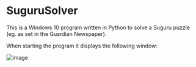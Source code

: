 # SuguruSolver

This is a Windows 10 program written in Python to solve a Suguru puzzle (eg. as set in the Guardian Newspaper).

When starting the program it displays the following window:

![image](https://user-images.githubusercontent.com/93732783/143052386-f5d69fd0-5983-4087-9eb1-094ab713cf3d.png)

